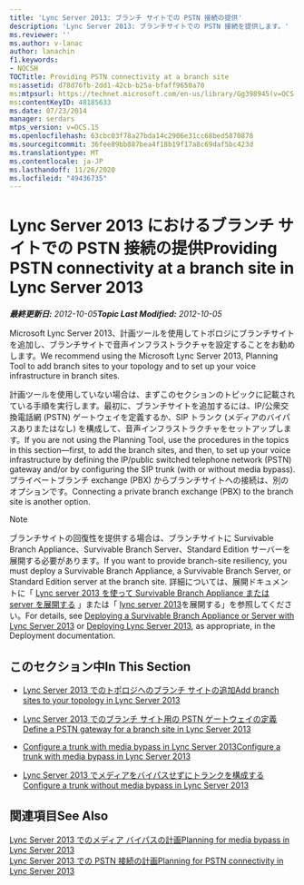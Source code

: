 ```yaml
---
title: 'Lync Server 2013: ブランチ サイトでの PSTN 接続の提供'
description: 'Lync Server 2013: ブランチサイトでの PSTN 接続を提供します。'
ms.reviewer: ''
ms.author: v-lanac
author: lanachin
f1.keywords:
- NOCSH
TOCTitle: Providing PSTN connectivity at a branch site
ms:assetid: d78d76fb-2dd1-42cb-b25a-bfaff9650a70
ms:mtpsurl: https://technet.microsoft.com/en-us/library/Gg398945(v=OCS.15)
ms:contentKeyID: 48185633
ms.date: 07/23/2014
manager: serdars
mtps_version: v=OCS.15
ms.openlocfilehash: 63cbc03f78a27bda14c2906e31cc68bed5870878
ms.sourcegitcommit: 36fee89bb887bea4f18b19f17a8c69daf5bc423d
ms.translationtype: MT
ms.contentlocale: ja-JP
ms.lasthandoff: 11/26/2020
ms.locfileid: "49436735"
---
```

# <a name="providing-pstn-connectivity-at-a-branch-site-in-lync-server-2013"></a><span data-ttu-id="0ad36-103">Lync Server 2013 におけるブランチ サイトでの PSTN 接続の提供</span><span class="sxs-lookup"><span data-stu-id="0ad36-103">Providing PSTN connectivity at a branch site in Lync Server 2013</span></span>

<div data-xmlns="http://www.w3.org/1999/xhtml">

<div class="topic" data-xmlns="http://www.w3.org/1999/xhtml" data-msxsl="urn:schemas-microsoft-com:xslt" data-cs="https://msdn.microsoft.com/">

<div data-asp="https://msdn2.microsoft.com/asp">



</div>

<div id="mainSection">

<div id="mainBody"><span data-ttu-id="0ad36-104">

<span> </span></span><span class="sxs-lookup"><span data-stu-id="0ad36-104">

<span> </span></span></span>

<span data-ttu-id="0ad36-105">_**最終更新日:** 2012-10-05_</span><span class="sxs-lookup"><span data-stu-id="0ad36-105">_**Topic Last Modified:** 2012-10-05_</span></span>

<span data-ttu-id="0ad36-106">Microsoft Lync Server 2013、計画ツールを使用してトポロジにブランチサイトを追加し、ブランチサイトで音声インフラストラクチャを設定することをお勧めします。</span><span class="sxs-lookup"><span data-stu-id="0ad36-106">We recommend using the Microsoft Lync Server 2013, Planning Tool to add branch sites to your topology and to set up your voice infrastructure in branch sites.</span></span>

<span data-ttu-id="0ad36-107">計画ツールを使用していない場合は、まずこのセクションのトピックに記載されている手順を実行します。最初に、ブランチサイトを追加するには、IP/公衆交換電話網 (PSTN) ゲートウェイを定義するか、SIP トランク (メディアのバイパスありまたはなし) を構成して、音声インフラストラクチャをセットアップします。</span><span class="sxs-lookup"><span data-stu-id="0ad36-107">If you are not using the Planning Tool, use the procedures in the topics in this section—first, to add the branch sites, and then, to set up your voice infrastructure by defining the IP/public switched telephone network (PSTN) gateway and/or by configuring the SIP trunk (with or without media bypass).</span></span> <span data-ttu-id="0ad36-108">プライベートブランチ exchange (PBX) からブランチサイトへの接続は、別のオプションです。</span><span class="sxs-lookup"><span data-stu-id="0ad36-108">Connecting a private branch exchange (PBX) to the branch site is another option.</span></span>

<div>


> [!NOTE]  
> <span data-ttu-id="0ad36-109">ブランチサイトの回復性を提供する場合は、ブランチサイトに Survivable Branch Appliance、Survivable Branch Server、Standard Edition サーバーを展開する必要があります。</span><span class="sxs-lookup"><span data-stu-id="0ad36-109">If you want to provide branch-site resiliency, you must deploy a Survivable Branch Appliance, a Survivable Branch Server, or Standard Edition server at the branch site.</span></span> <span data-ttu-id="0ad36-110">詳細については、展開ドキュメントに「 <A href="lync-server-2013-deploying-a-survivable-branch-appliance-or-server.md">Lync server 2013 を使って Survivable Branch Appliance または server を展開する</A> 」または「 <A href="lync-server-2013-deploying-lync-server.md">lync server 2013</A>を展開する」を参照してください。</span><span class="sxs-lookup"><span data-stu-id="0ad36-110">For details, see <A href="lync-server-2013-deploying-a-survivable-branch-appliance-or-server.md">Deploying a Survivable Branch Appliance or Server with Lync Server 2013</A> or <A href="lync-server-2013-deploying-lync-server.md">Deploying Lync Server 2013</A>, as appropriate, in the Deployment documentation.</span></span>



</div>

<div>

## <a name="in-this-section"></a><span data-ttu-id="0ad36-111">このセクション中</span><span class="sxs-lookup"><span data-stu-id="0ad36-111">In This Section</span></span>

  - [<span data-ttu-id="0ad36-112">Lync Server 2013 でのトポロジへのブランチ サイトの追加</span><span class="sxs-lookup"><span data-stu-id="0ad36-112">Add branch sites to your topology in Lync Server 2013</span></span>](lync-server-2013-add-branch-sites-to-your-topology.md)

  - [<span data-ttu-id="0ad36-113">Lync Server 2013 でのブランチ サイト用の PSTN ゲートウェイの定義</span><span class="sxs-lookup"><span data-stu-id="0ad36-113">Define a PSTN gateway for a branch site in Lync Server 2013</span></span>](lync-server-2013-define-a-pstn-gateway-for-a-branch-site.md)

  - [<span data-ttu-id="0ad36-114">Configure a trunk with media bypass in Lync Server 2013</span><span class="sxs-lookup"><span data-stu-id="0ad36-114">Configure a trunk with media bypass in Lync Server 2013</span></span>](lync-server-2013-configure-a-trunk-with-media-bypass.md)

  - [<span data-ttu-id="0ad36-115">Lync Server 2013 でメディアをバイパスせずにトランクを構成する</span><span class="sxs-lookup"><span data-stu-id="0ad36-115">Configure a trunk without media bypass in Lync Server 2013</span></span>](lync-server-2013-configure-a-trunk-without-media-bypass.md)

</div>

<div>

## <a name="see-also"></a><span data-ttu-id="0ad36-116">関連項目</span><span class="sxs-lookup"><span data-stu-id="0ad36-116">See Also</span></span>


[<span data-ttu-id="0ad36-117">Lync Server 2013 でのメディア バイパスの計画</span><span class="sxs-lookup"><span data-stu-id="0ad36-117">Planning for media bypass in Lync Server 2013</span></span>](lync-server-2013-planning-for-media-bypass.md)  
[<span data-ttu-id="0ad36-118">Lync Server 2013 での PSTN 接続の計画</span><span class="sxs-lookup"><span data-stu-id="0ad36-118">Planning for PSTN connectivity in Lync Server 2013</span></span>](lync-server-2013-planning-for-pstn-connectivity.md)  
  

<span data-ttu-id="0ad36-119"></div>

</div>

<span> </span>

</div>

</div>

</span><span class="sxs-lookup"><span data-stu-id="0ad36-119"></div>

</div>

<span> </span>

</div>

</div>

</span></span></div>

